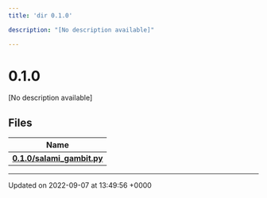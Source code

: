 ```yaml
---
title: 'dir 0.1.0'

description: "[No description available]"

---
```


# 0.1.0



[No description available]

## Files

| Name           |
| -------------- |
| **[0.1.0/salami_gambit.py](/documentation/code/files/salami__gambit_8py/#file-salami-gambitpy)**  |






-------------------------------

Updated on 2022-09-07 at 13:49:56 +0000
